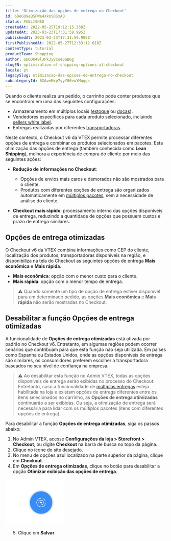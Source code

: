 ```yaml
---
title: 'Otimização das opções de entrega no Checkout'
id: 6DeGO9eBSFWe4XkoS0SxAB
status: PUBLISHED
createdAt: 2022-05-25T19:12:15.339Z
updatedAt: 2023-03-23T17:31:59.995Z
publishedAt: 2023-03-23T17:31:59.995Z
firstPublishedAt: 2022-05-27T12:33:12.618Z
contentType: tutorial
productTeam: Shopping
author: 6DODK49lJPk3yvcoe6GB6g
slugEN: optimization-of-shipping-options-at-checkout
locale: pt
legacySlug: otimizacao-das-opcoes-de-entrega-no-checkout
subcategoryId: 6XAvmMxp7yyY06ewYMuggs
---
```


Quando o cliente realiza um pedido, o carrinho pode conter produtos que se encontram em uma das seguintes configurações:
- Armazenamento em múltiplos locais ([estoque](https://help.vtex.com/pt/tutorial/estoque--6oIxvsVDTtGpO7y6zwhGpb) ou [docas](https://help.vtex.com/pt/tutorial/doca--5DY8xHEjOLYDVL41Urd5qj)).
- Vendedores específicos para cada produto selecionado, incluindo [sellers white label](https://help.vtex.com/pt/tutorial/white-label-seller--5orlGHyDHGAYciQ64oEgKa).
- Entregas realizadas por diferentes [transportadoras](https://help.vtex.com/pt/tutorial/transportadoras-na-vtex--7u9duMD5UQa2QQwukAWMcE).

Neste contexto, o Checkout v6 da VTEX permite processar diferentes opções de entrega e combinar os produtos selecionados em pacotes. Esta otimização das opções de entrega (também conhecida como **Lean Shipping**), melhora a experiência de compra do cliente por meio das seguintes ações:
- **Redução de informações no Checkout**:
  - Opções de envios mais caros e demorados não são mostrados para o cliente.
  - Produtos com diferentes opções de entrega são organizados automaticamente em [múltiplos pacotes](https://help.vtex.com/pt/tutorial/divisao-de-pedidos-e-divisao-de-entregas--jQvzA6QgSd51e2p6bthoV), sem a necessidade de análise do cliente.   

- **Checkout mais rápido**: processamento interno das opções disponíveis de entrega, reduzindo a quantidade de opções que possuem custos e prazo de entrega similares.

## Opções de entrega otimizadas

O Checkout v6 da VTEX combina informações como CEP do cliente, localização dos produtos, transportadoras disponíveis na região, e disponibiliza na tela do Checkout as seguintes opções de entrega **Mais econômica** e **Mais rápida**.

- **Mais econômica**: opção com o menor custo para o cliente.
- **Mais rápida**: opção com o menor tempo de entrega.

>⚠️ Quando somente um tipo de opção de entrega estiver disponível para um determinado pedido, as opções **Mais econômica** e **Mais rápida** não serão mostradas no Checkout.

## Desabilitar a função Opções de entrega otimizadas

A funcionalidade de **Opções de entrega otimizadas** está ativada por padrão no Checkout v6. Entretanto, em algumas regiões podem ocorrer cenários que contribuam para que esta função não seja utilizada. Em países como Espanha ou Estados Unidos, onde as opções disponíveis de entrega são similares, os consumidores preferem escolher a transportadora baseados no seu nível de confiança na empresa.

>⚠️ Ao desabilitar esta função no Admin VTEX, todas as opções disponíveis de entrega serão exibidas no processo do Checkout. Entretanto, caso a funcionalidade de [múltiplas entregas](https://help.vtex.com/pt/tutorial/divisao-de-pedidos-e-divisao-de-entregas--jQvzA6QgSd51e2p6bthoV#) esteja habilitada na loja e existam opções de entrega diferentes entre os itens selecionados no carrinho, as **Opções de entrega otimizadas** continuarão a ser exibidas. Ou seja, a otimização de entrega será necessária para lidar com os múltiplos pacotes (itens com diferentes opções de entrega).

Para desabilitar a função __Opções de entrega otimizadas__, siga os passos abaixo:

1. No Admin VTEX, acesse __Configurações da loja > Storefront > Checkout__, ou digite __Checkout__ na barra de busca no topo da página.
2. Clique no ícone <i class="fas fa-cog" alt="engrenagem azul"></i> do site desejado.
3. No menu de opções azul localizado na parte superior da página, clique em __Checkout__.
4. Em __Opções de entrega otimizadas__, clique no botão <i class="fas fa-toggle-off"></i> para desabilitar a opção __Otimizar exibição das opções de entrega__.

![Opções de entrega otimizadas](https://raw.githubusercontent.com/vtexdocs/help-center-content/refs/heads/main/_1.PNG)

<ul>
  5. Clique em <b>Salvar</b>.
</ul>  

